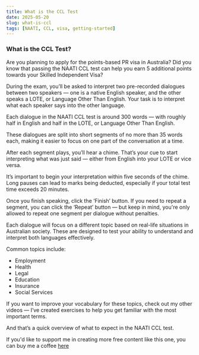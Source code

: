 ```yaml
---
title: What is the CCL Test
date: 2025-05-20
slug: what-is-ccl
tags: [NAATI, CCL, visa, getting-started]
---
```


### What is the CCL Test?

Are you planning to apply for the points-based PR visa in Australia? 
Did you know that passing the NAATI CCL test can help you earn 5 additional points towards your Skilled Independent Visa?

During the exam, you’ll be asked to interpret two pre-recorded dialogues between two speakers — one is a native English speaker, and the other speaks a LOTE, or Language Other Than English. Your task is to interpret what each speaker says into the other language.

Each dialogue in the NAATI CCL test is around 300 words — with roughly half in English and half in the LOTE, or Language Other Than English.

These dialogues are split into short segments of no more than 35 words each, making it easier to focus on one part of the conversation at a time.

After each segment plays, you’ll hear a chime. That’s your cue to start interpreting what was just said — either from English into your LOTE or vice versa.

It’s important to begin your interpretation within five seconds of the chime. Long pauses can lead to marks being deducted, especially if your total test time exceeds 20 minutes.

Once you finish speaking, click the ‘Finish’ button. If you need to repeat a segment, you can click the ‘Repeat’ button — but keep in mind, you're only allowed to repeat one segment per dialogue without penalties.

Each dialogue will focus on a different topic based on real-life situations in Australian society. These are designed to test your ability to understand and interpret both languages effectively.

Common topics include:
* Employment
* Health
* Legal
* Education
* Insurance
* Social Services

If you want to improve your vocabulary for these topics, check out my other videos — I’ve created exercises to help you get familiar with the most important terms.

And that’s a quick overview of what to expect in the NAATI CCL test.

If you'd like to support me in creating more free content like this one, you can buy me a coffee [here](https://Ko-fi.com/fs_learn)